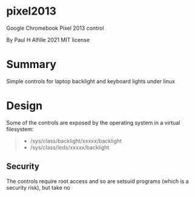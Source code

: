 # pixel2013
Google Chromebook Pixel 2013 control

By Paul H Alfille 2021
MIT license

# Summary
Simple controls for laptop backlight and keyboard lights under linux

# Design
Some of the controls are exposed by the operating system in a virtual filesystem:
> * /sys/class/backlight/xxxxx/backlight
> * /sys/class/leds/xxxxx/backlight

## Security
The controls require root access and so are setsuid programs (which is a security risk), but take no 

